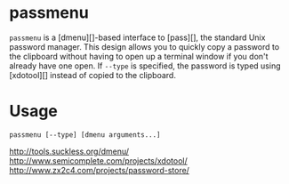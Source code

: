 # passmenu

`passmenu` is a [dmenu][]-based interface to [pass][], the standard Unix
password manager. This design allows you to quickly copy a password to the
clipboard without having to open up a terminal window if you don't already have
one open. If `--type` is specified, the password is typed using [xdotool][]
instead of copied to the clipboard.

# Usage

    passmenu [--type] [dmenu arguments...]

 http://tools.suckless.org/dmenu/
 http://www.semicomplete.com/projects/xdotool/
 http://www.zx2c4.com/projects/password-store/

